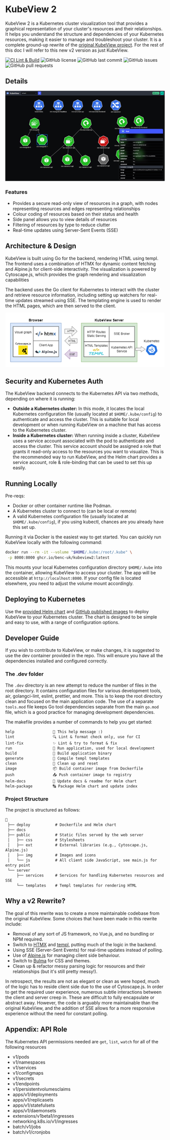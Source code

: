 # KubeView 2

KubeView 2 is a Kubernetes cluster visualization tool that provides a graphical representation of your cluster's resources and their relationships. It helps you understand the structure and dependencies of your Kubernetes resources, making it easier to manage and troubleshoot your cluster. It is a complete ground-up rewrite of the [original KubeView project](https://github.com/benc-uk/kubeview). For the rest of this doc I will refer to this new v2 version as just KubeView.

[![CI Lint & Build](https://github.com/benc-uk/kubeview2/actions/workflows/ci.yaml/badge.svg)](https://github.com/benc-uk/kubeview2/actions/workflows/ci.yaml)
![GitHub license](https://img.shields.io/github/license/benc-uk/kubeview2)
![GitHub last commit](https://img.shields.io/github/last-commit/benc-uk/kubeview2)
![GitHub issues](https://img.shields.io/github/issues/benc-uk/kubeview2)
![GitHub pull requests](https://img.shields.io/github/issues-pr/benc-uk/kubeview2)

## Details

![](./docs/screen.png)

### Features

- Provides a secure read-only view of resources in a graph, with nodes representing resources and edges representing relationships
- Colour coding of resources based on their status and health
- Side panel allows you to view details of resources
- Filtering of resources by type to reduce clutter
- Real-time updates using Server-Sent Events (SSE)

## Architecture & Design

KubeView is built using Go for the backend, rendering HTML using templ. The frontend uses a combination of HTMX for dynamic content fetching and Alpine.js for client-side interactivity. The visualization is powered by Cytoscape.js, which provides the graph rendering and visualization capabilities

The backend uses the Go client for Kubernetes to interact with the cluster and retrieve resource information, including setting up watchers for real-time updates streamed using SSE. The templating engine is used to render the HTML pages, which are then served to the client.

![diagram of system](./docs/diagram.drawio.png)

## Security and Kubernetes Auth

The KubeView backend connects to the Kubernetes API via two methods, depending on where it is running:

- **Outside a Kubernetes cluster:** In this mode, it locates the local Kubernetes configuration file (usually located at `$HOME/.kube/config`) to authenticate and access the cluster. This is suitable for local development or when running KubeView on a machine that has access to the Kubernetes cluster.
- **Inside a Kubernetes cluster:** When running inside a cluster, KubeView uses a service account associated with the pod to authenticate and access the cluster. This service account should be assigned a role that grants it read-only access to the resources you want to visualize. This is the recommended way to run KubeView, and the Helm chart provides a service account, role & role-binding that can be used to set this up easily.

## Running Locally

Pre-reqs:

- Docker or other container runtime like Podman.
- A Kubernetes cluster to connect to (can be local or remote)
- A valid Kubernetes configuration file (usually located at `$HOME/.kube/config`), if you using kubectl, chances are you already have this set up.

Running it via Docker is the easiest way to get started. You can quickly run KubeView locally with the following command:

```bash
docker run --rm -it --volume "$HOME/.kube:/root/.kube" \
 -p 8000:8000 ghcr.io/benc-uk/kubeview2:latest
```

This mounts your local Kubernetes configuration directory `$HOME/.kube` into the container, allowing KubeView to access your cluster. The app will be accessible at `http://localhost:8000`. If your config file is located elsewhere, you need to adjust the volume mount accordingly.

## Deploying to Kubernetes

Use the [provided Helm chart](deploy/helm) and [GitHub published images](https://github.com/benc-uk?tab=packages&repo_name=kubeview2) to deploy KubeView to your Kubernetes cluster. The chart is designed to be simple and easy to use, with a range of configuration options.

## Developer Guide

If you wish to contribute to KubeView, or make changes, it is suggested to use the dev container provided in the repo. This will ensure you have all the dependencies installed and configured correctly.

### The .dev folder

The `.dev` directory is an new attempt to reduce the number of files in the root directory. It contains configuration files for various development tools, air, golangci-lint, eslint, prettier, and more. This is to keep the root directory clean and focused on the main application code. The use of a separate `tools.mod` file keeps Go tool dependencies separate from the main `go.mod` file, which is a good practice for managing development dependencies.

The makefile provides a number of commands to help you get started:

```text
help                 💬 This help message :)
lint                 🔍 Lint & format check only, use for CI
lint-fix             ✨ Lint & try to format & fix
run                  🏃 Run application, used for local development
build                🔨 Build application binary
generate             📑 Compile templ templates
clean                🧹 Clean up and reset
image                📦 Build container image from Dockerfile
push                 📤 Push container image to registry
helm-docs            📜 Update docs & readme for Helm chart
helm-package         🔠 Package Helm chart and update index
```

### Project Structure

The project is structured as follows:

```text
📂
 ├── deploy           # Dockerfile and Helm chart
 ├── docs
 ├── public           # Static files served by the web server
 │   ├── css          # Stylesheets
 │   ├── ext          # External libraries (e.g., Cytoscape.js, Alpine.js)
 │   ├── img          # Images and icons
 │   └── js           # All client side JavaScript, see main.js for entry point
 └── server
     ├── services     # Services for handling Kubernetes resources and SSE
     └── templates    # Templ templates for rendering HTML
```

## Why a v2 Rewrite?

The goal of this rewrite was to create a more maintainable codebase from the original KubeView. Some choices that have been made in this rewrite include:

- Removal of any sort of JS framework, no Vue.js, and no bundling or NPM required.
- Switch to [HTMX](https://htmx.org/) and [templ](https://templ.guide/), putting much of the logic in the backend.
- Using SSE (Server-Sent Events) for real-time updates instead of polling.
- Use of [Alpine.js](https://alpinejs.dev/) for managing client side behaviour.
- Switch to [Bulma](https://bulma.io/) for CSS and themes.
- Clean up & refactor messy parsing logic for resources and their relationships (but it's still pretty messy!).

In retrospect, the results are not as elegant or clean as were hoped, much of the logic has to reside client side due to the use of Cytoscape.js. In order to get the required user experience, numerous subtle interactions between the client and server creep in. These are difficult to fully encapsulate or abstract away. However, the code is arguably more maintainable than the original KubeView, and the addition of SSE allows for a more responsive experience without the need for constant polling.

## Appendix: API Role

The Kubernetes API permissions needed are `get`, `list`, `watch` for all of the following resources

- v1/pods
- v1/namespaces
- v1/services
- v1/configmaps
- v1/secrets
- v1/endpoints
- v1/persistentvolumesclaims
- apps/v1/deployments
- apps/v1/replicasets
- apps/v1/statefulsets
- apps/v1/daemonsets
- extensions/v1beta1/ingresses
- networking.k8s.io/v1/ingresses
- batch/v1/jobs
- batch/v1/cronjobs
